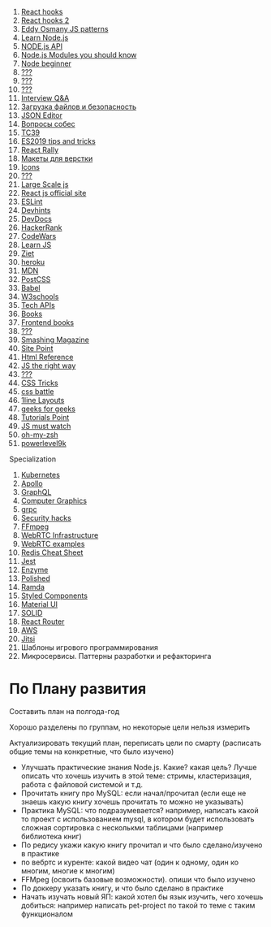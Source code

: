 1. [React hooks](https://usehooks.com/)
1. [React hooks 2](https://nikgraf.github.io/react-hooks/)
1. [Eddy Osmany JS patterns](https://addyosmani.com/resources/essentialjsdesignpatterns/book/)
1. [Learn Node.js](http://thinking.bohdanvorona.name/to-learn-node-js/)
1. [NODE.js API](http://overapi.com/nodejs)
1. [Node.js Modules you should know](https://nodeguide.ru/doc/modules-you-should-know/)
1. [Node beginner](http://www.nodebeginner.ru/)
1. [???](https://www.youtube.com/watch?v=ndKRjmA6WNA)
1. [???](http://blog.denivip.ru/index.php/2012/11/%D1%80%D0%B0%D0%B7%D1%80%D0%B0%D0%B1%D0%BE%D1%82%D0%BA%D0%B0-%D0%B2%D1%8B%D1%81%D0%BE%D0%BA%D0%BE%D0%BF%D1%80%D0%BE%D0%B8%D0%B7%D0%B2%D0%BE%D0%B4%D0%B8%D1%82%D0%B5%D0%BB%D1%8C%D0%BD%D1%8B%D1%85-%D1%81/)
1. [???](https://toster.ru/q/566115)
1. [Interview Q&A](http://peterdoes.it/2015/12/03/a-personal-exercise-front-end-job-interview-questions-and-my-answers-all/)
1. [Загрузка файлов и безопасность](https://webformyself.com/formy-zagruzki-fajlov-i-bezopasnost-s-pomoshhyu-node-js-i-express/)
1. [JSON Editor](https://jsoneditoronline.org/)
1. [Вопросы собес](https://vk.com/@maxpfrontend-sobesedovanie)
1. [TC39](https://github.com/tc39)
1. [ES2019 tips and tricks](https://all-markup-news.com/all-the-new-es2019-tips-and-tricks/)
1. [React Rally](https://www.reactrally.com/schedule)
1. [Макеты для верстки](http://tpverstak.ru/psd-for-practice/)
1. [Icons](https://www.freepik.com/free-icons/logo)
1. [???](https://habr.com/ru/post/136766/)
1. [Large Scale js](http://largescalejs.ru/)
1. [React js official site](https://ru.reactjs.org)
1. [ESLint](https://eslint.org)
1. [Devhints](https://devhints.io)
1. [DevDocs](https://devdocs.io)
1. [HackerRank](https://www.hackerrank.com)
1. [CodeWars](https://www.codewars.com)
1. [Learn JS](https://learn.javascript.ru)
1. [Ziet](https://zeit.co/dashboard)
1. [heroku](https://www.heroku.com)
1. [MDN](https://developer.mozilla.org/ru/)
1. [PostCSS](https://postcss.org)
1. [Babel](https://babeljs.io)
1. [W3schools](https://www.w3schools.com)
1. [Tech APIs](http://overapi.com)
1. [Books](https://scanlibs.com)
1. [Frontend books](http://frontendbookshelf.ru)
1. [???](https://developers.google.com/web/fundamentals)
1. [Smashing Magazine](https://www.smashingmagazine.com)
1. [Site Point](https://www.sitepoint.com/html-css/)
1. [Html Reference](https://htmlreference.io)
1. [JS the right way](http://jstherightway.org)
1. [???](https://drboolean.gitbooks.io/mostly-adequate-guide-old/content/)
1. [CSS Tricks](https://css-tricks.com/almanac/)
1. [css battle](https://cssbattle.dev/)
1. [1line Layouts](https://1linelayouts.glitch.me/)
1. [geeks for geeks](https://www.geeksforgeeks.org/)
1. [Tutorials Point](https://www.tutorialspoint.com/index.htm)
1. [JS must watch](https://github.com/bolshchikov/js-must-watch)
1. [oh-my-zsh](https://github.com/ohmyzsh/ohmyzsh)
1. [powerlevel9k](https://github.com/Powerlevel9k/powerlevel9k)

Specialization
1. [Kubernetes](hhtps://www.google.com)
1. [Apollo](https://www.apollographql.com/docs/react/api/apollo-client/)
1. [GraphQL](https://graphql.org/learn/)
1. [Computer Graphics](http://compgraph.tpu.ru/Software.htm)
1. [grpc](https://grpc.io/docs/languages/node/quickstart/)
1. [Security hacks](https://habr.com/ru/company/acribia/blog/493714/)
1. [FFmpeg](https://ffmpeg.org/ffmpeg.html)
1. [WebRTC Infrastructure](https://www.html5rocks.com/en/tutorials/webrtc/infrastructure/)
1. [WebRTC examples](https://webrtc.github.io/samples/)
1. [Redis Cheat Sheet](https://cheatography.com/tasjaevan/cheat-sheets/redis/)
1. [Jest](https://jestjs.io)
1. [Enzyme](https://airbnb.io/enzyme/)
1. [Polished](https://polished.js.org)
1. [Ramda](https://ramdajs.com)
1. [Styled Components](https://www.styled-components.com)
1. [Material UI](https://material-ui.com/ru/)
1. [SOLID](https://blog.bitsrc.io/solid-principles-every-developer-should-know-b3bfa96bb688)
1. [React Router](https://reacttraining.com/react-router/web/guides/quick-start)
1. [AWS]()
1. [Jitsi]()
1. Шаблоны игрового программирования
1. Микросервисы. Паттерны разработки и рефакторинга

# По Плану развития
Составить план на полгода-год

Хорошо разделены по группам, но некоторые цели нельзя измерить

Актуализировать текущий план, переписать цели по смарту (расписать общие темы на конкретные, что было изучено)
- Улучшать практические знания Node.js. Какие? какая цель? Лучше описать что хочешь изучить в этой теме: стримы, кластеризация, работа с файловой системой и т.д.
- Прочитать книгу про MySQL: если начал/прочитал  (если еще не знаешь какую книгу хочешь прочитать то можно не указывать)
- Практика MySQL: что подразумевается? например, написать какой то проект с использованием mysql, в котором будет использовать сложная сортировка с несколькми таблицами (например библиотека книг)
- По редису укажи какую книгу прочитал и что было сделано/изучено в практике
- по вебртс и куренте: какой видео чат (один к одному, один ко многим, многие к многим)
- FFMpeg (освоить базовые возможности). опиши что было изучено
- По доккеру указать книгу, и что было сделано в практике
- Начать изучать новый ЯП: какой хотел бы язык изучить, чего хочешь добиться: например написать pet-project по такой то теме с таким функционалом